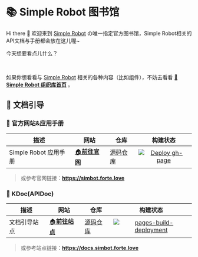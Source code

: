 # 📚 Simple Robot 图书馆

Hi there 👋 欢迎来到 [Simple Robot][sr] の唯一指定官方图书馆，Simple Robot相关的API文档与手册都会放在这儿喔~

今天想要看点儿什么？

<br>

如果你想看看与 [Simple Robot][sr] 相关的各种内容（比如组件），不妨去看看 [**🏢 Simple Robot 组织库首页**](https://github.com/simple-robot) 。

[sr]: https://github.com/simple-robot/simpler-robot

## 📖 文档引导

### 🏡 官方网站&应用手册

| 描述 | 网站 | 仓库 | 构建状态 |
|---------|-------|---------|:-------:|
| Simple Robot 应用手册 | [🏠**前往官网**](https://simbot.forte.love) | [源码仓库](https://github.com/simple-robot-library/simbot4-website) | [![Deploy gh-page](https://github.com/simple-robot-library/simbot4-website/actions/workflows/gh-page.yml/badge.svg?branch=main)](https://github.com/simple-robot-library/simbot4-website/actions/workflows/gh-page.yml) | [![pages-build-deployment](https://github.com/simple-robot-library/simbot4-website/actions/workflows/pages/pages-build-deployment/badge.svg?branch=gh-pages)](https://github.com/simple-robot-library/simbot4-website/actions/workflows/pages/pages-build-deployment) |

> 或参考官网链接：**<https://simbot.forte.love>**

### 📃 KDoc(APIDoc)

| 描述 | 网站 | 仓库 | 构建状态 |
|---------|-------|---------|:-------:|
| 文档引导站点 | [🏠**前往站点**](https://docs.simbot.forte.love) | [源码仓库](https://github.com/simple-robot-library/simbot3-api-docs) | [![pages-build-deployment](https://github.com/simple-robot-library/simbot3-api-docs/actions/workflows/pages/pages-build-deployment/badge.svg?branch=gh-pages)](https://github.com/simple-robot-library/simbot3-api-docs/actions/workflows/pages/pages-build-deployment) |

> 或参考站点链接：**<https://docs.simbot.forte.love>**

